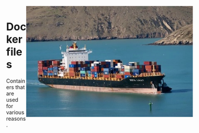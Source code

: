 <img src="./assets/container-ship.webp" alt="Container ship picture" style="width: 450px;" align="right">

# Dockerfiles
Containers that are used for various reasons.
